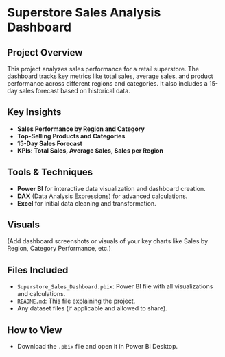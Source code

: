 # Superstore Sales Analysis Dashboard

## Project Overview
This project analyzes sales performance for a retail superstore. The dashboard tracks key metrics like total sales, average sales, and product performance across different regions and categories. It also includes a 15-day sales forecast based on historical data.

## Key Insights
- **Sales Performance by Region and Category**
- **Top-Selling Products and Categories**
- **15-Day Sales Forecast**
- **KPIs: Total Sales, Average Sales, Sales per Region**

## Tools & Techniques
- **Power BI** for interactive data visualization and dashboard creation.
- **DAX** (Data Analysis Expressions) for advanced calculations.
- **Excel** for initial data cleaning and transformation.

## Visuals
(Add dashboard screenshots or visuals of your key charts like Sales by Region, Category Performance, etc.)

## Files Included
- `Superstore_Sales_Dashboard.pbix`: Power BI file with all visualizations and calculations.
- `README.md`: This file explaining the project.
- Any dataset files (if applicable and allowed to share).

## How to View
- Download the `.pbix` file and open it in Power BI Desktop.
